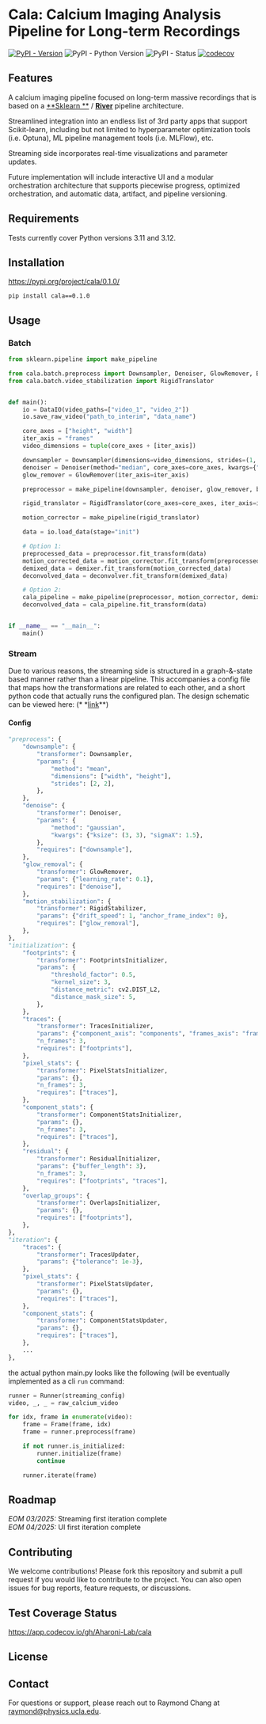 # Cala: Calcium Imaging Analysis Pipeline for Long-term Recordings

[![PyPI - Version](https://img.shields.io/pypi/v/cala)](https://pypi.org/project/cala/)
![PyPI - Python Version](https://img.shields.io/pypi/pyversions/cala)
![PyPI - Status](https://img.shields.io/pypi/status/cala)
[![codecov](https://codecov.io/gh/Aharoni-Lab/cala/graph/badge.svg?token=Apn4YtSvbU)](https://codecov.io/gh/Aharoni-Lab/cala)

## Features

A calcium imaging pipeline focused on long-term massive recordings that is based on a [**Sklearn
**](https://scikit-learn.org/stable/) / [**River**](https://riverml.xyz/latest/) pipeline architecture.

Streamlined integration into an endless list of 3rd party apps that support Scikit-learn, including but not limited to
hyperparameter optimization tools (i.e. Optuna), ML pipeline management tools (i.e. MLFlow), etc.

Streaming side incorporates real-time visualizations and parameter updates.

Future implementation will include interactive UI and a modular orchestration architecture that supports piecewise
progress, optimized orchestration, and automatic data, artifact, and pipeline versioning.

## Requirements

Tests currently cover Python versions 3.11 and 3.12.

## Installation

https://pypi.org/project/cala/0.1.0/

```shell
pip install cala==0.1.0
```

## Usage

### Batch

```python
from sklearn.pipeline import make_pipeline

from cala.batch.preprocess import Downsampler, Denoiser, GlowRemover, BackgroundEraser
from cala.batch.video_stabilization import RigidTranslator


def main():
    io = DataIO(video_paths=["video_1", "video_2"])
    io.save_raw_video("path_to_interim", "data_name")

    core_axes = ["height", "width"]
    iter_axis = "frames"
    video_dimensions = tuple(core_axes + [iter_axis])

    downsampler = Downsampler(dimensions=video_dimensions, strides=(1, 1, 2))
    denoiser = Denoiser(method="median", core_axes=core_axes, kwargs={"ksize": 7})
    glow_remover = GlowRemover(iter_axis=iter_axis)

    preprocessor = make_pipeline(downsampler, denoiser, glow_remover, background_eraser)

    rigid_translator = RigidTranslator(core_axes=core_axes, iter_axis=iter_axis)

    motion_corrector = make_pipeline(rigid_translator)

    data = io.load_data(stage="init")

    # Option 1:
    preprocessed_data = preprocessor.fit_transform(data)
    motion_corrected_data = motion_corrector.fit_transform(preprocessed_data)
    demixed_data = demixer.fit_transform(motion_corrected_data)
    deconvolved_data = deconvolver.fit_transform(demixed_data)

    # Option 2:
    cala_pipeline = make_pipeline(preprocessor, motion_corrector, demixer, deconvolver)
    deconvolved_data = cala_pipeline.fit_transform(data)


if __name__ == "__main__":
    main()
```

### Stream

Due to various reasons, the streaming side is structured in a graph-&-state based manner rather than a linear pipeline.
This accompanies a config file that maps how the transformations are related to each other, and a short python code that
actually runs the configured plan. The design schematic can be viewed here: (*
*[link](https://lucid.app/documents/embedded/808097f9-bf66-4ea8-9df0-e957e6bd0931)**)

#### Config

```python
"preprocess": {
    "downsample": {
        "transformer": Downsampler,
        "params": {
            "method": "mean",
            "dimensions": ["width", "height"],
            "strides": [2, 2],
        },
    },
    "denoise": {
        "transformer": Denoiser,
        "params": {
            "method": "gaussian",
            "kwargs": {"ksize": (3, 3), "sigmaX": 1.5},
        },
        "requires": ["downsample"],
    },
    "glow_removal": {
        "transformer": GlowRemover,
        "params": {"learning_rate": 0.1},
        "requires": ["denoise"],
    },
    "motion_stabilization": {
        "transformer": RigidStabilizer,
        "params": {"drift_speed": 1, "anchor_frame_index": 0},
        "requires": ["glow_removal"],
    },
},
"initialization": {
    "footprints": {
        "transformer": FootprintsInitializer,
        "params": {
            "threshold_factor": 0.5,
            "kernel_size": 3,
            "distance_metric": cv2.DIST_L2,
            "distance_mask_size": 5,
        },
    },
    "traces": {
        "transformer": TracesInitializer,
        "params": {"component_axis": "components", "frames_axis": "frame"},
        "n_frames": 3,
        "requires": ["footprints"],
    },
    "pixel_stats": {
        "transformer": PixelStatsInitializer,
        "params": {},
        "n_frames": 3,
        "requires": ["traces"],
    },
    "component_stats": {
        "transformer": ComponentStatsInitializer,
        "params": {},
        "n_frames": 3,
        "requires": ["traces"],
    },
    "residual": {
        "transformer": ResidualInitializer,
        "params": {"buffer_length": 3},
        "n_frames": 3,
        "requires": ["footprints", "traces"],
    },
    "overlap_groups": {
        "transformer": OverlapsInitializer,
        "params": {},
        "requires": ["footprints"],
    },
},
"iteration": {
    "traces": {
        "transformer": TracesUpdater,
        "params": {"tolerance": 1e-3},
    },
    "pixel_stats": {
        "transformer": PixelStatsUpdater,
        "params": {},
        "requires": ["traces"],
    },
    "component_stats": {
        "transformer": ComponentStatsUpdater,
        "params": {},
        "requires": ["traces"],
    },
    ...
},
```

the actual python main.py looks like the following (will be eventually implemented as a cli `run` command:

```python
runner = Runner(streaming_config)
video, _, _ = raw_calcium_video

for idx, frame in enumerate(video):
    frame = Frame(frame, idx)
    frame = runner.preprocess(frame)

    if not runner.is_initialized:
        runner.initialize(frame)
        continue

    runner.iterate(frame)
```

## Roadmap

*EOM 03/2025:* Streaming first iteration complete\
*EOM 04/2025:* UI first iteration complete

## Contributing

We welcome contributions! Please fork this repository and submit a pull request if you would like to contribute to the
project. You can also open issues for bug reports, feature requests, or discussions.

## Test Coverage Status

https://app.codecov.io/gh/Aharoni-Lab/cala

## License

## Contact

For questions or support, please reach out to Raymond Chang
at [raymond@physics.ucla.edu](mailto:raymond@physics.ucla.edu).
